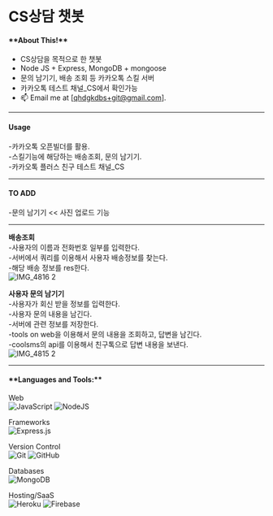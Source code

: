
<h1> CS상담 챗봇</h1>

<h4>**About This!**</h4>

- CS상담을 목적으로 한 챗봇
- Node JS + Express, MongoDB + mongoose 
- 문의 남기기, 배송 조회 등 카카오톡 스킬 서버
- 카카오톡 테스트 채널_CS에서 확인가능
- 📫 Email me at [qhdgkdbs+git@gmail.com].<br />
<hr />

<h4>Usage</h4>
-카카오톡 오픈빌더를 활용.<br />
-스킬기능에 해당하는 배송조회, 문의 남기기.<br />
-카카오톡 플러스 친구 테스트 채널_CS<br />
<hr />

<h4>TO ADD</h4>
-문의 남기기 << 사진 업로드 기능
<hr />

**배송조회**<br />
-사용자의 이름과 전화번호 일부를 입력한다.<br />
-서버에서 쿼리를 이용해서 사용자 배송정보를 찾는다.<br />
-해당 배송 정보를 res한다.<br />
![IMG_4816 2](https://user-images.githubusercontent.com/29947261/109918422-4074d980-7cfa-11eb-844a-1210a803f636.jpg)

**사용자 문의 남기기**<br />
-사용자가 회신 받을 정보를 입력한다.<br />
-사용자 문의 내용을 남긴다.<br />
-서버에 관련 정보를 저장한다.<br />
-tools on web을 이용해서 문의 내용을 조회하고, 답변을 남긴다.<br />
-coolsms의 api를 이용해서 친구톡으로 답변 내용을 보낸다.<br />
![IMG_4815 2](https://user-images.githubusercontent.com/29947261/109918418-3c48bc00-7cfa-11eb-93fe-23256cc50370.jpg)
<hr />
<h4>**Languages and Tools:**  </h4>

Web <br />
<img alt="JavaScript" src="https://img.shields.io/badge/javascript%20-%23323330.svg?&style=for-the-badge&logo=javascript&logoColor=%23F7DF1E"/>
<img alt="NodeJS" src="https://img.shields.io/badge/node.js%20-%2343853D.svg?&style=for-the-badge&logo=node.js&logoColor=white"/>

Frameworks<br />
<img alt="Express.js" src="https://img.shields.io/badge/express.js%20-%23404d59.svg?&style=for-the-badge"/> 

Version Control<br />
<img alt="Git" src="https://img.shields.io/badge/git%20-%23F05033.svg?&style=for-the-badge&logo=git&logoColor=white"/> 
<img alt="GitHub" src="https://img.shields.io/badge/github%20-%23121011.svg?&style=for-the-badge&logo=github&logoColor=white"/>  <br/>

Databases <br />
<img alt="MongoDB" src ="https://img.shields.io/badge/MongoDB-%234ea94b.svg?&style=for-the-badge&logo=mongodb&logoColor=white"/>

Hosting/SaaS <br />
<img alt="Heroku" src="https://img.shields.io/badge/heroku%20-%23430098.svg?&style=for-the-badge&logo=heroku&logoColor=white"/> 
<img alt="Firebase" src="https://img.shields.io/badge/firebase%20-%23039BE5.svg?&style=for-the-badge&logo=firebase"/>  <br/>
